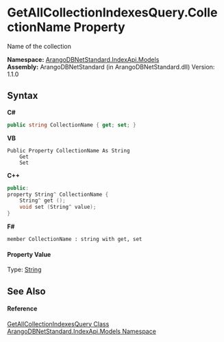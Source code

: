 # GetAllCollectionIndexesQuery.CollectionName Property 
 

Name of the collection

**Namespace:**&nbsp;<a href="215740c9-85fc-74fa-998d-14b49b842d56">ArangoDBNetStandard.IndexApi.Models</a><br />**Assembly:**&nbsp;ArangoDBNetStandard (in ArangoDBNetStandard.dll) Version: 1.1.0

## Syntax

**C#**<br />
``` C#
public string CollectionName { get; set; }
```

**VB**<br />
``` VB
Public Property CollectionName As String
	Get
	Set
```

**C++**<br />
``` C++
public:
property String^ CollectionName {
	String^ get ();
	void set (String^ value);
}
```

**F#**<br />
``` F#
member CollectionName : string with get, set

```


#### Property Value
Type: <a href="https://docs.microsoft.com/dotnet/api/system.string" target="_blank" rel="noopener noreferrer">String</a>

## See Also


#### Reference
<a href="ea0473e6-baee-7429-e76a-b8c939c35423">GetAllCollectionIndexesQuery Class</a><br /><a href="215740c9-85fc-74fa-998d-14b49b842d56">ArangoDBNetStandard.IndexApi.Models Namespace</a><br />